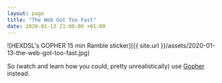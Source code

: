 ```yaml
---
layout: page
title: "The Web Got Too Fast"
date: 2020-01-13 21:00:00 +01:00
---
```


![HEXDSL's GOPHER 15 min Ramble sticker]({{ site.url }}/assets/2020-01-13-the-web-got-too-fast.jpg)

So (watch and learn how you could, pretty unrealistically) use [Gopher](https://www.youtube.com/watch?v=ORgk-AwD7SQ) instead.
